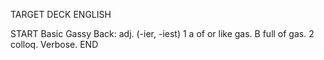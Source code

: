 TARGET DECK
ENGLISH

START
Basic
Gassy
Back: adj. (-ier, -iest) 1 a of or like gas. B full of gas. 2 colloq. Verbose.
END
